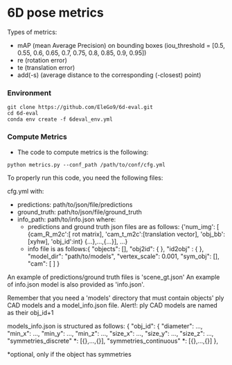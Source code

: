 # 6D pose metrics 
Types of metrics:
- mAP (mean Average Precision) on bounding boxes (iou_threshold = [0.5, 0.55, 0.6, 0.65, 0.7, 0.75, 0.8, 0.85, 0.9, 0.95])
- re (rotation error)
- te (translation error)
- add(-s) (average distance to the corresponding (-closest) point)
 
### Environment
```
git clone https://github.com/EleGo9/6d-eval.git
cd 6d-eval
conda env create -f 6deval_env.yml
```
### Compute Metrics
- The code to compute metrics is the following:
```
python metrics.py --conf_path /path/to/conf/cfg.yml
```
To properly run this code, you need the following files: 

cfg.yml with:
- predictions: path/to/json/file/predictions
- ground_truth: path/to/json/file/ground_truth
- info_path: path/to/info.json
where:
  - predictions and ground truth json files are as follows:
  {'num_img': [
  {cam_R_m2c':[
  rot matrix], 'cam_t_m2c':[translation vector], 'obj_bb':[xyhw], 'obj_id':int}
  {...},...,{...}], ...}
  - info file is as follows:{
    "objects": [],
    "obj2id": {
    },
    "id2obj" : {
    },
    "model_dir": "path/to/models",
    "vertex_scale": 0.001,
    "sym_obj": [],
    "cam": [
    ]
}

An example of predictions/ground truth files is 'scene_gt.json'
An example of info.json model is also provided as 'info.json'. 


Remember that you need a 'models' directory that must contain objects' ply CAD models and a model_info.json file.
Alert!: ply CAD models are named as their obj_id+1

models_info.json is structured as follows:
{
    "obj_id": {
        "diameter": ...,
        "min_x": ...,
        "min_y": ...,
        "min_z": ...,
        "size_x": ...,
        "size_y": ...,
        "size_z": ...,
        "symmetries_discrete" *: [{},...,{}],
        "symmetries_continuous" *: [{},...,{}]
    },

*optional, only if the object has symmetries

    
